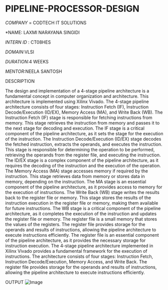 # PIPELINE-PROCESSOR-DESIGN

*COMPANY* = CODTECH IT SOLUTIONS

*NAME: LAXMI NARAYANA SINGIDI

*INTERN ID* : CT08HES

*DOMAIN*:VLSI 

*DURATION*:4 WEEKS

*MENTOR*:NEELA SANTOSH

DESCRIPTION

The design and implementation of a 4-stage pipeline architecture is a fundamental concept in computer organization and architecture. This architecture is implemented using Xilinx Vivado. The 4-stage pipeline architecture consists of four stages: Instruction Fetch (IF), Instruction Decode/Execution (ID/EX), Memory Access (MA), and Write Back (WB).
The Instruction Fetch (IF) stage is responsible for fetching instructions from memory. This stage retrieves the instruction from memory and passes it to the next stage for decoding and execution. The IF stage is a critical component of the pipeline architecture, as it sets the stage for the execution of the instruction.
The Instruction Decode/Execution (ID/EX) stage decodes the fetched instruction, extracts the operands, and executes the instruction. This stage is responsible for determining the operation to be performed, retrieving the operands from the register file, and executing the instruction. The ID/EX stage is a complex component of the pipeline architecture, as it requires the decoding of the instruction and the execution of the operation.
The Memory Access (MA) stage accesses memory if required by the instruction. This stage retrieves data from memory or stores data in memory, depending on the instruction. The MA stage is an essential component of the pipeline architecture, as it provides access to memory for the execution of instructions.
The Write Back (WB) stage writes the results back to the register file or memory. This stage stores the results of the instruction execution in the register file or memory, making them available for future instructions. The WB stage is a critical component of the pipeline architecture, as it completes the execution of the instruction and updates the register file or memory.
The register file is a small memory that stores the values of the registers. The register file provides storage for the operands and results of instructions, allowing the pipeline architecture to execute instructions efficiently. The register file is an essential component of the pipeline architecture, as it provides the necessary storage for instruction execution.
The 4-stage pipeline architecture implemented in Xilinx Vivado provides a fundamental framework for the execution of instructions. The architecture consists of four stages: Instruction Fetch, Instruction Decode/Execution, Memory Access, and Write Back. The register file provides storage for the operands and results of instructions, allowing the pipeline architecture to execute instructions efficiently.

OUTPUT ![Image](https://github.com/user-attachments/assets/eda8f9a9-96dc-411b-8571-d30a7174a3a3)
